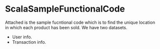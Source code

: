 # ScalaSampleFunctionalCode
Attached is the sample fucntional code which is to find the unique location in which each product has been sold.
We have two datasets.
  - User info.
  - Transaction info.
